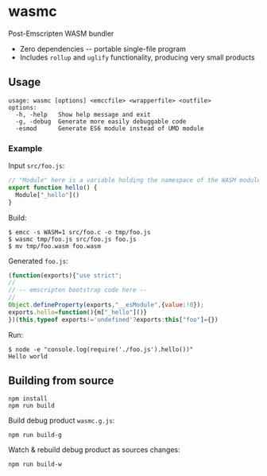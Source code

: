 # wasmc

Post-Emscripten WASM bundler

- Zero dependencies -- portable single-file program
- Includes `rollup` and `uglify` functionality, producing very small products


## Usage

```
usage: wasmc [options] <emccfile> <wrapperfile> <outfile>
options:
  -h, -help   Show help message and exit
  -g, -debug  Generate more easily debuggable code
  -esmod      Generate ES6 module instead of UMD module
```

### Example

Input `src/foo.js`:

```js
// "Module" here is a variable holding the namespace of the WASM module
export function hello() {
  Module["_hello"]()
}
```

Build:

```
$ emcc -s WASM=1 src/foo.c -o tmp/foo.js
$ wasmc tmp/foo.js src/foo.js foo.js
$ mv tmp/foo.wasm foo.wasm
```

Generated `foo.js`:

```js
(function(exports){"use strict";
//
// -- emscripten bootstrap code here --
//
Object.defineProperty(exports,"__esModule",{value:!0});
exports.hello=function(){m["_hello"]()}
})(this,typeof exports!='undefined'?exports:this["foo"]={})
```

Run:

```
$ node -e "console.log(require('./foo.js').hello())"
Hello world
```


## Building from source

```
npm install
npm run build
```

Build debug product `wasmc.g.js`:

```
npm run build-g
```

Watch & rebuild debug product as sources changes:

```
npm run build-w
```
